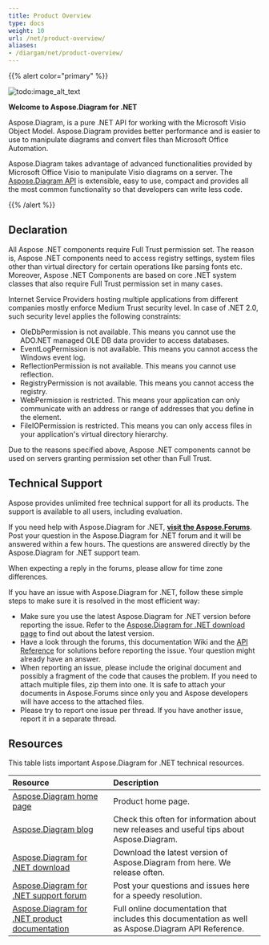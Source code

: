 ```yaml
---
title: Product Overview
type: docs
weight: 10
url: /net/product-overview/
aliases:
- /diargam/net/product-overview/
---
```


{{% alert color="primary" %}} 

![todo:image_alt_text](product-overview_1.png)

**Welcome to Aspose.Diagram for .NET**

Aspose.Diagram, is a pure .NET API for working with the Microsoft Visio Object Model. Aspose.Diagram provides better performance and is easier to use to manipulate diagrams and convert files than Microsoft Office Automation.

Aspose.Diagram takes advantage of advanced functionalities provided by Microsoft Office Visio to manipulate Visio diagrams on a server. The [Aspose.Diagram API](https://products.aspose.com/diagram/net) is extensible, easy to use, compact and provides all the most common functionality so that developers can write less code.

{{% /alert %}} 
## **Declaration**
All Aspose .NET components require Full Trust permission set. The reason is, Aspose .NET components need to access registry settings, system files other than virtual directory for certain operations like parsing fonts etc. Moreover, Aspose .NET Components are based on core .NET system classes that also require Full Trust permission set in many cases. 

Internet Service Providers hosting multiple applications from different companies mostly enforce Medium Trust security level. In case of .NET 2.0, such security level applies the following constraints: 

- OleDbPermission is not available. This means you cannot use the ADO.NET managed OLE DB data provider to access databases.
- EventLogPermission is not available. This means you cannot access the Windows event log.
- ReflectionPermission is not available. This means you cannot use reflection.
- RegistryPermission is not available. This means you cannot access the registry.
- WebPermission is restricted. This means your application can only communicate with an address or range of addresses that you define in the <trust> element.
- FileIOPermission is restricted. This means you can only access files in your application's virtual directory hierarchy.

Due to the reasons specified above, Aspose .NET components cannot be used on servers granting permission set other than Full Trust. 
## **Technical Support**
Aspose provides unlimited free technical support for all its products. The support is available to all users, including evaluation.

If you need help with Aspose.Diagram for .NET, [**visit the Aspose.Forums**](https://forum.aspose.com/c/diagram/17). Post your question in the Aspose.Diagram for .NET forum and it will be answered within a few hours. The questions are answered directly by the Aspose.Diagram for .NET support team.

When expecting a reply in the forums, please allow for time zone differences.

If you have an issue with Aspose.Diagram for .NET, follow these simple steps to make sure it is resolved in the most efficient way:

- Make sure you use the latest Aspose.Diagram for .NET version before reporting the issue. Refer to the [Aspose.Diagram for .NET download page](https://www.nuget.org/packages/Aspose.Diagram/) to find out about the latest version.
- Have a look through the forums, this documentation Wiki and the [API Reference](https://apireference.aspose.com/net/diagram) for solutions before reporting the issue. Your question might already have an answer.
- When reporting an issue, please include the original document and possibly a fragment of the code that causes the problem. If you need to attach multiple files, zip them into one. It is safe to attach your documents in Aspose.Forums since only you and Aspose developers will have access to the attached files.
- Please try to report one issue per thread. If you have another issue, report it in a separate thread.
## **Resources**
This table lists important Aspose.Diagram for .NET technical resources.

|**Resource**|**Description**|
| :- | :- |
|[Aspose.Diagram home page](https://products.aspose.com/diagram/net)|Product home page.|
|[Aspose.Diagram blog](https://blog.aspose.com/category/aspose-products/aspose-diagram-product-family/)|Check this often for information about new releases and useful tips about Aspose.Diagram.|
|[Aspose.Diagram for .NET download](https://www.nuget.org/packages/Aspose.Diagram/)|Download the latest version of Aspose.Diagram from here. We release often.|
|[Aspose.Diagram for .NET support forum](https://forum.aspose.com/c/diagram/17)|Post your questions and issues here for a speedy resolution.|
|[Aspose.Diagram for .NET product documentation](/diagram/net/home/)|Full online documentation that includes this documentation as well as Aspose.Diagram API Reference.|


